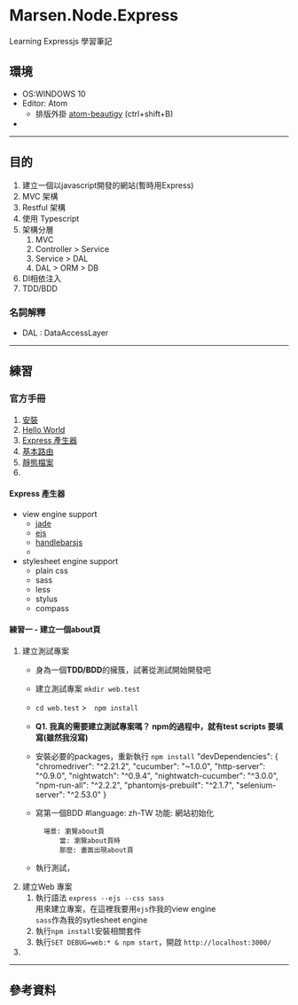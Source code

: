 # Marsen.Node.Express
Learning Expressjs 學習筆記

## 環境

- OS:WINDOWS 10
- Editor: Atom
	- 排版外掛 [atom-beautigy](https://atom.io/packages/atom-beautify) (ctrl+shift+B)
-
---
## 目的
1. 建立一個以javascript開發的網站(暫時用Express)
2. MVC 架構
3. Restful 架構
4. 使用 Typescript
5. 架構分層
	1. MVC
	2. Controller > Service
	3. Service > DAL
	4. DAL > ORM > DB  
6. DI相依注入
7. TDD/BDD

### 名詞解釋
- DAL : DataAccessLayer

---
## 練習

### 官方手冊
1. [安裝](http://expressjs.com/zh-tw/starter/installing.html)
2. [Hello World](http://expressjs.com/zh-tw/starter/hello-world.html)
3. [Express 產生器](http://expressjs.com/zh-tw/starter/generator.html)
4. [基本路由](http://expressjs.com/zh-tw/starter/basic-routing.html)
5. [靜態檔案](http://expressjs.com/zh-tw/starter/installing.html)
6.

#### Express 產生器
- view engine support
  - [jade](http://jade-lang.com/)
  - [ejs](http://www.embeddedjs.com/)
  - [handlebarsjs](http://handlebarsjs.com/)
  -
- stylesheet engine support
  - plain css
  - sass
  - less
  - stylus
  - compass

#### 練習一 - 建立一個about頁
1. 建立測試專案
	- 身為一個**TDD/BDD**的擁簇，試著從測試開始開發吧
	- 建立測試專案 `mkdir web.test`
	- `cd web.test` >　`npm install`
	- **Q1. 我真的需要建立測試專案嗎？ npm的過程中，就有test scripts 要填寫(雖然我沒寫)**
	- 安裝必要的packages，重新執行 `npm install`
			"devDependencies": {
				"chromedriver": "^2.21.2",
				"cucumber": "~1.0.0",
				"http-server": "^0.9.0",
				"nightwatch": "^0.9.4",
				"nightwatch-cucumber": "^3.0.0",
				"npm-run-all": "^2.2.2",
				"phantomjs-prebuilt": "^2.1.7",
				"selenium-server": "^2.53.0"
			}
	- 寫第一個BDD
			#language: zh-TW
			功能: 網站初始化

			場景: 瀏覽about頁
				當: 瀏覽about頁時
				那麼: 畫面出現about頁
	- 執行測試，
2. 建立Web 專案
	1. 執行語法 `express --ejs --css sass`  
	用來建立專案，在這裡我要用`ejs`作我的view engine  
	`sass`作為我的sytlesheet engine
	2. 執行`npm install`安裝相關套件
	3. 執行`SET DEBUG=web:* & npm start`，開啟 `http://localhost:3000/`
4. 	


---
## 參考資料
